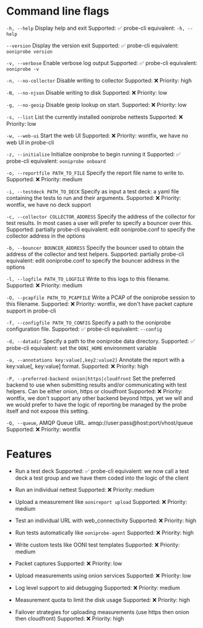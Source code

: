 # Command line flags

`-h, --help` Display help and exit
Supported: ✅
probe-cli equivalent: `-h, --help`

`--version` Display the version exit
Supported: ✅
probe-cli equivalent: `ooniprobe version`

`-v, --verbose` Enable verbose log output
Supported: ✅
probe-cli equivalent: `ooniprobe -v`

`-n, --no-collector` Disable writing to collector
Supported: ❌
Priority: high

`-N, --no-njson` Disable writing to disk
Supported: ❌
Priority: low

`-g, --no-geoip` Disable geoip lookup on start.
Supported: ❌
Priority: low

`-s, --list` List the currently installed ooniprobe nettests
Supported: ❌
Priority: low

`-w, --web-ui` Start the web UI
Supported: ❌
Priority: wontfix, we have no web UI in probe-cli

`-z, --initialize` Initialize ooniprobe to begin running it
Supported: ✅
probe-cli equivalent: `ooniprobe onboard`

`-o, --reportfile PATH_TO_FILE` Specify the report file name to write to.
Supported: ❌
Priority: medium

`-i, --testdeck PATH_TO_DECK` Specify as input a test deck: a yaml file containing the tests to run and their arguments.
Supported: ❌
Priority: wontfix, we have no deck support

`-c, --collector COLLECTOR_ADDRESS` Specify the address of the collector for test results. In most cases a user will prefer to specify a bouncer over this.
Supported: partially
probe-cli equivalent: edit ooniprobe.conf to specify the collector address in the options

`-b, --bouncer BOUNCER_ADDRESS` Specify the bouncer used to obtain the address of the collector and test helpers.
Supported: partially
probe-cli equivalent: edit ooniprobe.conf to specify the bouncer address in the options

`-l, --logfile PATH_TO_LOGFILE` Write to this logs to this filename.
Supported: ❌
Priority: medium

`-O, --pcapfile PATH_TO_PCAPFILE` Write a PCAP of the ooniprobe session to this filename.
Supported: ❌
Priority: wontfix, we don't have packet capture support in probe-cli

`-f, --configfile PATH_TO_CONFIG` Specify a path to the ooniprobe configuration file.
Supported: ✅
probe-cli equivalent: `--config`

`-d, --datadir` Specify a path to the ooniprobe data directory.
Supported: ✅
probe-cli equivalent: set the `OONI_HOME` environment variable

`-a, --annotations key:value[,key2:value2]` Annotate the report with a key:value[, key:value] format.
Supported: ❌
Priority: high

`-P, --preferred-backend onion|https|cloudfront` Set the preferred backend to use when submitting results and/or communicating with test helpers. Can be either onion, https or cloudfront
Supported: ❌
Priority: wontfix, we don't support any other backend beyond https, yet we will
and we would prefer to have the logic of reporting be managed by the probe
itself and not expose this setting.

`-Q, --queue`, AMQP Queue URL. amqp://user:pass@host:port/vhost/queue
Supported: ❌
Priority: wontfix

# Features

* Run a test deck
Supported: ✅
probe-cli equivalent: we now call a test deck a test group and we have them
coded into the logic of the client

* Run an individual nettest
Supported: ❌
Priority: medium

* Upload a measurement like `oonireport upload`
Supported: ❌
Priority: medium

* Test an individual URL with web_connectivity
Supported: ❌
Priority: high

* Run tests automatically like `ooniprobe-agent`
Supported: ❌
Priority: high

* Write custom tests like OONI test templates
Supported: ❌
Priority: medium

* Packet captures
Supported: ❌
Priority: low

* Upload measurements using onion services
Supported: ❌
Priority: low

* Log level support to aid debugging
Supported: ❌
Priority: medium

* Measurement quota to limit the disk usage
Supported: ❌
Priority: high

* Failover strategies for uploading measurements (use https then onion then cloudfront)
Supported: ❌
Priority: high
